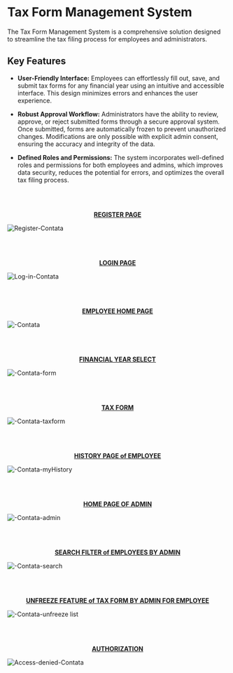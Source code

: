 # Tax Form Management System

The Tax Form Management System is a comprehensive solution designed to streamline the tax filing process for employees and administrators.

## Key Features

- **User-Friendly Interface:** Employees can effortlessly fill out, save, and submit tax forms for any financial year using an intuitive and accessible interface. This design minimizes errors and enhances the user experience.

- **Robust Approval Workflow:** Administrators have the ability to review, approve, or reject submitted forms through a secure approval system. Once submitted, forms are automatically frozen to prevent unauthorized changes. Modifications are only possible with explicit admin consent, ensuring the accuracy and integrity of the data.

- **Defined Roles and Permissions:** The system incorporates well-defined roles and permissions for both employees and admins, which improves data security, reduces the potential for errors, and optimizes the overall tax filing process.


<br><br>
<p align="center">
  <strong><u>REGISTER PAGE</u></strong>
  
  ![Register-Contata](https://github.com/user-attachments/assets/8c65daa8-6e55-453f-9be8-529713e8fec6)
</p>

<br><br>
<p align="center">
  <strong><u>LOGIN PAGE</u></strong>
  
  ![Log-in-Contata](https://github.com/user-attachments/assets/01c8637f-5c23-47e6-bbfe-3a4d613dd452)
</p>

<br><br>
<p align="center">
  <strong><u>EMPLOYEE HOME PAGE</u></strong>
  
  ![-Contata](https://github.com/user-attachments/assets/843a6b65-f7a9-472c-b511-d945e61171d7)
</p>

<br><br>
<p align="center">
  <strong><u>FINANCIAL YEAR SELECT</u></strong>
  
  ![-Contata-form](https://github.com/user-attachments/assets/eeb524db-1bc0-466d-b5d6-2c6b81160fe9)
</p>

<br><br>
<p align="center">
  <strong><u>TAX FORM</u></strong>
  
  ![-Contata-taxform](https://github.com/user-attachments/assets/67cbda67-a5a2-49b0-85c3-65e03b9b9191)
</p>

<br><br>
<p align="center">
  <strong><u>HISTORY PAGE of EMPLOYEE</u></strong>
  
  ![-Contata-myHistory](https://github.com/user-attachments/assets/307449ed-dc41-47fe-aca0-9e6ba8ef9932)
</p>

<br><br>
<p align="center">
  <strong><u>HOME PAGE OF ADMIN</u></strong>
  
  ![-Contata-admin](https://github.com/user-attachments/assets/83f97f43-1adf-42ff-baa9-ff81544d9e73)
</p>

<br><br>
<p align="center">
  <strong><u>SEARCH FILTER of EMPLOYEES BY ADMIN</u></strong>
  
  ![-Contata-search](https://github.com/user-attachments/assets/535cd8f4-88a0-463b-9fd6-eb858d52c88e)
</p>

<br><br>
<p align="center">
  <strong><u>UNFREEZE FEATURE of TAX FORM BY ADMIN FOR EMPLOYEE</u></strong>
  
  ![-Contata-unfreeze list](https://github.com/user-attachments/assets/67c6cbab-5698-43f7-b669-dd2161627cea)
</p>

<br><br>
<p align="center">
  <strong><u>AUTHORIZATION</u></strong>
  
  ![Access-denied-Contata](https://github.com/user-attachments/assets/f50b22ca-3df3-4591-af88-bf6f5068231d)
</p>
